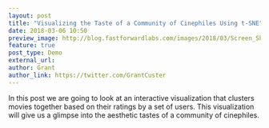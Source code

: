 ```yaml
---
layout: post
title: "Visualizing the Taste of a Community of Cinephiles Using t-SNE"
date: 2018-03-06 10:50
preview_image: http://blog.fastforwardlabs.com/images/2018/03/Screen_Shot_2018_03_06_at_10_53_16_AM-1520351645421.png
feature: true
post_type: Demo
external_url: 
author: Grant
author_link: https://twitter.com/GrantCuster
---
```


In this post we are going to look at an interactive visualization that clusters movies together based on their ratings by a set of users. This visualization will give us a glimpse into the aesthetic tastes of a community of cinephiles.
